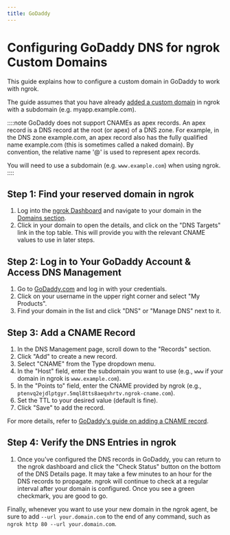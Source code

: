 ```yaml
---
title: GoDaddy
---
```


# Configuring GoDaddy DNS for ngrok Custom Domains

This guide explains how to configure a custom domain in GoDaddy to work with ngrok.

The guide assumes that you have already [added a custom domain](/universal-gateway/custom-domains/) in ngrok with a subdomain (e.g. myapp.example.com).

::::note
GoDaddy does not support CNAMEs as apex records. An apex record is a DNS record at the root (or apex) of a DNS zone. For example, in the DNS zone example.com, an apex record also has the fully qualified name example.com (this is sometimes called a naked domain). By convention, the relative name '@' is used to represent apex records.

You will need to use a subdomain (e.g. `www.example.com`) when using ngrok.
::::

## Step 1: Find your reserved domain in ngrok

1. Log into the [ngrok Dashboard](https://dashboard.ngrok.com) and navigate to your domain in the [Domains section](https://dashboard.ngrok.com/domains).
1. Click in your domain to open the details, and click on the "DNS Targets" link in the top table. This will provide you with the relevant CNAME values to use in later steps.

## Step 2: Log in to Your GoDaddy Account & Access DNS Management

1. Go to [GoDaddy.com](https://www.godaddy.com) and log in with your credentials.
1. Click on your username in the upper right corner and select "My Products".
1. Find your domain in the list and click "DNS" or "Manage DNS" next to it.

## Step 3: Add a CNAME Record

1. In the DNS Management page, scroll down to the "Records" section.
1. Click "Add" to create a new record.
1. Select "CNAME" from the Type dropdown menu.
1. In the "Host" field, enter the subdomain you want to use (e.g., `www` if your domain in ngrok is `www.example.com`).
1. In the "Points to" field, enter the CNAME provided by ngrok (e.g., `ptenvq2ejdlptgyr.5mql8tts8aeqxhrtv.ngrok-cname.com`).
1. Set the TTL to your desired value (default is fine).
1. Click "Save" to add the record.

For more details, refer to [GoDaddy's guide on adding a CNAME record](https://www.godaddy.com/help/add-a-cname-record-19236).

## Step 4: Verify the DNS Entries in ngrok

1. Once you've configured the DNS records in GoDaddy, you can return to the ngrok dashboard and click the "Check Status" button on the bottom of the DNS Details page. It may take a few minutes to an hour for the DNS records to propagate. ngrok will continue to check at a regular interval after your domain is configured. Once you see a green checkmark, you are good to go.

Finally, whenever you want to use your new domain in the ngrok agent, be sure to add `--url your.domain.com` to the end of any command, such as `ngrok http 80 --url your.domain.com`.
